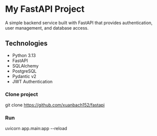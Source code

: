 # My FastAPI Project

A simple backend service built with FastAPI that provides authentication, user management, and database access.

## Technologies

- Python 3.13
- FastAPI
- SQLAlchemy
- PostgreSQL
- Pydantic v2
- JWT Authentication

### Clone project

git clone https://github.com/xuanbach152/fastapi

### Run

uvicorn app.main:app --reload
